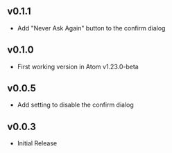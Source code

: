 ## v0.1.1

*   Add "Never Ask Again" button to the confirm dialog

## v0.1.0

*   First working version in Atom v1.23.0-beta

## v0.0.5

*   Add setting to disable the confirm dialog

## v0.0.3

*   Initial Release
